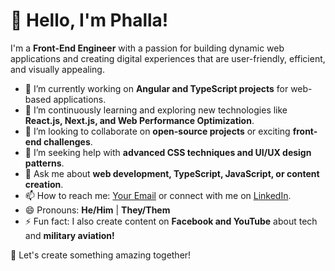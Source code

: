 # 👋 Hello, I'm Phalla! 

I'm a **Front-End Engineer** with a passion for building dynamic web applications and creating digital experiences that are user-friendly, efficient, and visually appealing.

- 🔭 I’m currently working on **Angular and TypeScript projects** for web-based applications.
- 🌱 I’m continuously learning and exploring new technologies like **React.js, Next.js, and Web Performance Optimization**.
- 👯 I’m looking to collaborate on **open-source projects** or exciting **front-end challenges**.
- 🤔 I’m seeking help with **advanced CSS techniques and UI/UX design patterns**.
- 💬 Ask me about **web development, TypeScript, JavaScript, or content creation**.
- 📫 How to reach me: [Your Email](mailto:youremail@example.com) or connect with me on [LinkedIn](https://linkedin.com/in/yourprofile).
- 😄 Pronouns: **He/Him** | **They/Them** 
- ⚡ Fun fact: I also create content on **Facebook and YouTube** about tech and **military aviation!**

🚀 Let's create something amazing together!
